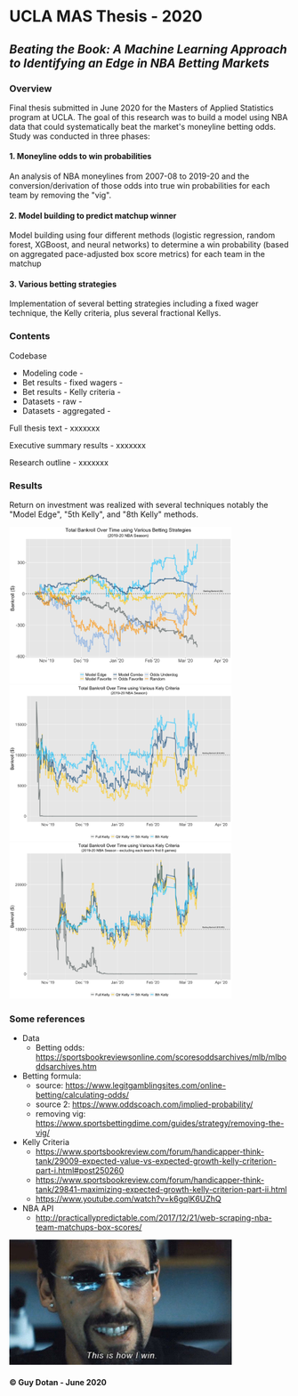 # UCLA MAS Thesis - 2020
## _Beating the Book: A Machine Learning Approach to Identifying an Edge in NBA Betting Markets_

### Overview
Final thesis submitted in June 2020 for the Masters of Applied Statistics program at UCLA. The goal of this research was to build a model using NBA data that could systematically beat the market's moneyline betting odds. Study was conducted in three phases:

#### 1. Moneyline odds to win probabilities
An analysis of NBA moneylines from 2007-08 to 2019-20 and the conversion/derivation of those odds into true win probabilities for each team by removing the "vig".

#### 2. Model building to predict matchup winner
Model building using four different methods (logistic regression, random forest, XGBoost, and neural networks) to determine a win probability (based on aggregated pace-adjusted box score metrics) for each team in the matchup

#### 3. Various betting strategies 
Implementation of several betting strategies including a fixed wager technique, the Kelly criteria, plus several fractional Kellys.  


### Contents

Codebase 

* Modeling code - 
* Bet results - fixed wagers - 
* Bet results - Kelly criteria - 
* Datasets - raw - 
* Datasets - aggregated - 

Full thesis text -  xxxxxxx

Executive summary results -  xxxxxxx

Research outline - xxxxxxx

### Results
Return on investment was realized with several techniques notably the "Model Edge", "5th Kelly", and "8th Kelly" methods.

<img src="images/bet-perf-fixed-final.png" alt = "bet results fixed" width = "400" />

<img src="images/bet-perf-kc-final.png" alt = "bet results kelly" width = "400" />

<img src="images/bet-perf-kc-final2.png" alt = "bet results kelly 2" width = "400" />


### Some references
* Data
	* Betting odds: https://sportsbookreviewsonline.com/scoresoddsarchives/mlb/mlboddsarchives.htm
* Betting formula:
	* source: https://www.legitgamblingsites.com/online-betting/calculating-odds/
	* source 2: https://www.oddscoach.com/implied-probability/
	* removing vig: https://www.sportsbettingdime.com/guides/strategy/removing-the-vig/ 
* Kelly Criteria
	* https://www.sportsbookreview.com/forum/handicapper-think-tank/29009-expected-value-vs-expected-growth-kelly-criterion-part-i.html#post250260
	* https://www.sportsbookreview.com/forum/handicapper-think-tank/29841-maximizing-expected-growth-kelly-criterion-part-ii.html
	* https://www.youtube.com/watch?v=k6gqlK6UZhQ
* NBA API
	* http://practicallypredictable.com/2017/12/21/web-scraping-nba-team-matchups-box-scores/


<img src="images/uncut.jpg" alt = "uncut gems" width = "400" />

#### &copy; Guy Dotan - June 2020
